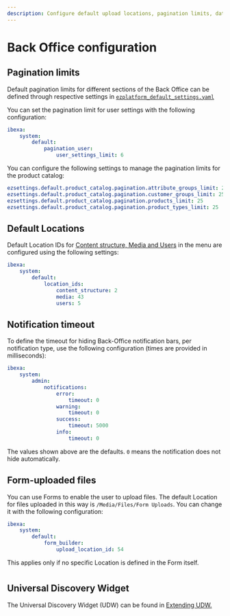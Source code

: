 ```yaml
---
description: Configure default upload locations, pagination limits, date and time, and more settings for the Back Office.
---
```


# Back Office configuration



## Pagination limits

Default pagination limits for different sections of the Back Office can be defined through respective settings in
[`ezplatform_default_settings.yaml`](https://github.com/ibexa/admin-ui/blob/main/src/bundle/Resources/config/ezplatform_default_settings.yaml#L7)

You can set the pagination limit for user settings with the following configuration:

``` yaml
ibexa:
    system:
        default:
            pagination_user:
                user_settings_limit: 6
```

You can configure the following settings to manage the pagination limits for the product catalog:

``` yaml
ezsettings.default.product_catalog.pagination.attribute_groups_limit: 25
ezsettings.default.product_catalog.pagination.customer_groups_limit: 25
ezsettings.default.product_catalog.pagination.products_limit: 25
ezsettings.default.product_catalog.pagination.product_types_limit: 25
```

## Default Locations

Default Location IDs for [Content structure, Media and Users](../content_management.md#top-level-locations) in the menu are configured using the following settings:

``` yaml
ibexa:
    system:
        default:
            location_ids:
                content_structure: 2
                media: 43
                users: 5
```

## Notification timeout

To define the timeout for hiding Back-Office notification bars, per notification type,
use the following configuration (times are provided in milliseconds):

``` yaml
ibexa:
    system:
        admin:
            notifications:
                error:
                    timeout: 0
                warning:
                    timeout: 0
                success:
                    timeout: 5000
                info:
                    timeout: 0
```

The values shown above are the defaults. `0` means the notification does not hide automatically.

## Form-uploaded files

You can use Forms to enable the user to upload files.
The default Location for files uploaded in this way is `/Media/Files/Form Uploads`.
You can change it with the following configuration:

``` yaml
ibexa:
    system:
        default:
            form_builder:
                upload_location_id: 54
```

This applies only if no specific Location is defined in the Form itself.

#

## Universal Discovery Widget

The Universal Discovery Widget (UDW) can be found in [Extending UDW.](../../extending/extending_udw.md)
